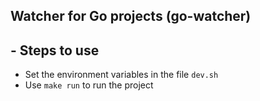 ## Watcher for Go projects (go-watcher)

## - Steps to use
  - Set the environment variables in the file `dev.sh`
  - Use `make run` to run the project
